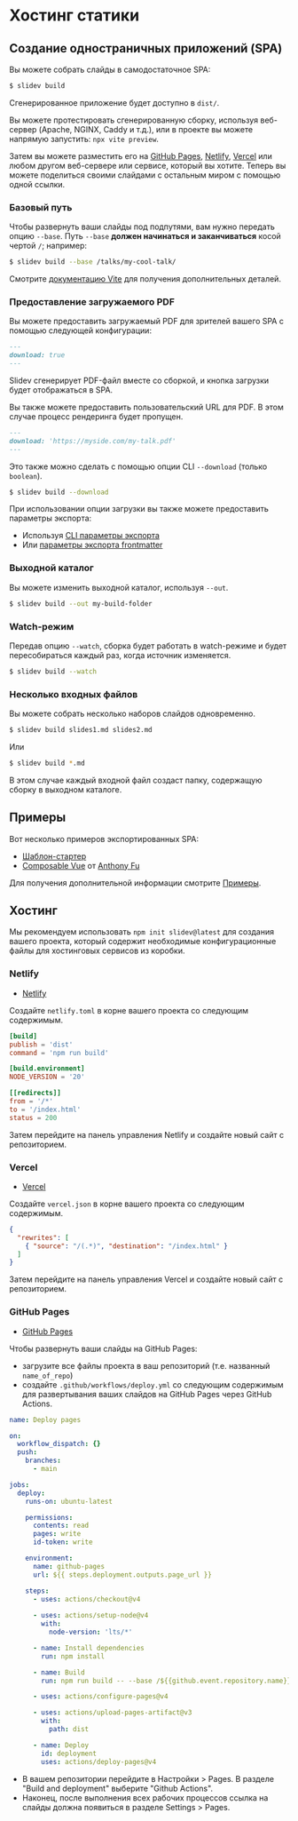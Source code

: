 # Хостинг статики

## Создание одностраничных приложений (SPA)

Вы можете собрать слайды в самодостаточное SPA:

```bash
$ slidev build
```

Сгенерированное приложение будет доступно в `dist/`.

Вы можете протестировать сгенерированную сборку, используя веб-сервер (Apache, NGINX, Caddy и т.д.), или в проекте вы можете напрямую запустить: `npx vite preview`.

Затем вы можете разместить его на [GitHub Pages](https://pages.github.com/), [Netlify](https://netlify.app/), [Vercel](https://vercel.com/) или любом другом веб-сервере или сервисе, который вы хотите. Теперь вы можете поделиться своими слайдами с остальным миром с помощью одной ссылки.

### Базовый путь

Чтобы развернуть ваши слайды под подпутями, вам нужно передать опцию `--base`. Путь `--base` **должен начинаться и заканчиваться** косой чертой `/`; например:

```bash
$ slidev build --base /talks/my-cool-talk/
```

Смотрите [документацию Vite](https://vitejs.dev/guide/build.html#public-base-path) для получения дополнительных деталей.

### Предоставление загружаемого PDF

Вы можете предоставить загружаемый PDF для зрителей вашего SPA с помощью следующей конфигурации:

```md
---
download: true
---
```

Slidev сгенерирует PDF-файл вместе со сборкой, и кнопка загрузки будет отображаться в SPA.

Вы также можете предоставить пользовательский URL для PDF. В этом случае процесс рендеринга будет пропущен.

```md
---
download: 'https://myside.com/my-talk.pdf'
---
```

Это также можно сделать с помощью опции CLI `--download` (только `boolean`).

```bash
$ slidev build --download
```

При использовании опции загрузки вы также можете предоставить параметры экспорта:

- Используя [CLI параметры экспорта](/guide/exporting.html)
- Или [параметры экспорта frontmatter](/custom/#frontmatter-configures)

### Выходной каталог

Вы можете изменить выходной каталог, используя `--out`.

```bash
$ slidev build --out my-build-folder
```

### Watch-режим

Передав опцию `--watch`, сборка будет работать в watch-режиме и будет пересобираться каждый раз, когда источник изменяется.

```bash
$ slidev build --watch
```

### Несколько входных файлов

Вы можете собрать несколько наборов слайдов одновременно.

```bash
$ slidev build slides1.md slides2.md
```

Или

```bash
$ slidev build *.md
```

В этом случае каждый входной файл создаст папку, содержащую сборку в выходном каталоге.

## Примеры

Вот несколько примеров экспортированных SPA:

- [Шаблон-стартер](https://sli.dev/demo/starter)
- [Composable Vue](https://talks.antfu.me/2021/composable-vue) от [Anthony Fu](https://github.com/antfu)

Для получения дополнительной информации смотрите [Примеры](/showcases).

## Хостинг

Мы рекомендуем использовать `npm init slidev@latest` для создания вашего проекта, который содержит необходимые конфигурационные файлы для хостинговых сервисов из коробки.

### Netlify

- [Netlify](https://netlify.com/)

Создайте `netlify.toml` в корне вашего проекта со следующим содержимым.

```toml
[build]
publish = 'dist'
command = 'npm run build'

[build.environment]
NODE_VERSION = '20'

[[redirects]]
from = '/*'
to = '/index.html'
status = 200
```

Затем перейдите на панель управления Netlify и создайте новый сайт с репозиторием.

### Vercel

- [Vercel](https://vercel.com/)

Создайте `vercel.json` в корне вашего проекта со следующим содержимым.

```json
{
  "rewrites": [
    { "source": "/(.*)", "destination": "/index.html" }
  ]
}
```

Затем перейдите на панель управления Vercel и создайте новый сайт с репозиторием.

### GitHub Pages

- [GitHub Pages](https://pages.github.com/)

Чтобы развернуть ваши слайды на GitHub Pages:

- загрузите все файлы проекта в ваш репозиторий (т.е. названный `name_of_repo`)
- создайте `.github/workflows/deploy.yml` со следующим содержимым для развертывания ваших слайдов на GitHub Pages через GitHub Actions.

```yaml
name: Deploy pages

on:
  workflow_dispatch: {}
  push:
    branches:
      - main

jobs:
  deploy:
    runs-on: ubuntu-latest

    permissions:
      contents: read
      pages: write
      id-token: write

    environment:
      name: github-pages
      url: ${{ steps.deployment.outputs.page_url }}

    steps:
      - uses: actions/checkout@v4
      
      - uses: actions/setup-node@v4
        with:
          node-version: 'lts/*'

      - name: Install dependencies
        run: npm install

      - name: Build
        run: npm run build -- --base /${{github.event.repository.name}}/

      - uses: actions/configure-pages@v4

      - uses: actions/upload-pages-artifact@v3
        with:
          path: dist

      - name: Deploy
        id: deployment
        uses: actions/deploy-pages@v4
```

- В вашем репозитории перейдите в Настройки > Pages. В разделе "Build and deployment" выберите "Github Actions".
- Наконец, после выполнения всех рабочих процессов ссылка на слайды должна появиться в разделе Settings > Pages.